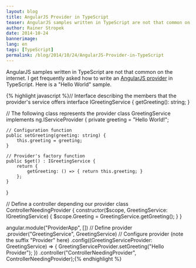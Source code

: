 ```yaml
---
layout: blog
title: AngularJS Provider in TypeScript
teaser: AngularJS samples written in TypeScript are not that common on the internet. I get frequently asked how to write an AngularJS provider in TypeScript. Here is a "Hello World" sample.
author: Rainer Stropek
date: 2014-10-24
bannerimage: 
lang: en
tags: [TypeScript]
permalink: /blog/2014/10/24/AngularJS-Provider-in-TypeScript
---
```


<p>AngularJS samples written in TypeScript are not that common on the internet. I get frequently asked how to write an <a href="https://docs.angularjs.org/guide/providers" target="_blank">AngularJS provider</a> in TypeScript. Here is a "Hello World" sample.</p>{% highlight javascript %}// Interface describing the members that the provider's service offers
interface IGreetingService {
    getGreeting(): string;
}

// The following class represents the provider
class GreetingService implements ng.IServiceProvider {
    private greeting = "Hello World!";

    // Configuration function
    public setGreeting(greeting: string) {
        this.greeting = greeting;
    }

    // Provider's factory function
    public $get() : IGreetingService {
        return {
            getGreeting: () => { return this.greeting; }
        };
    }
}

// Define a controller depending our provider
class ControllerNeedingProvider {
    constructor($scope, GreetingService: IGreetingService) {
        $scope.Greeting = GreetingService.getGreeting();
    }
}

angular.module("ProviderApp", [])
    // Define provider
    .provider("GreetingService", GreetingService)
    // Configure provider (note the suffix "Provider" here)
    .config((GreetingServiceProvider: GreetingService) => {
        GreetingServiceProvider.setGreeting("Hello Provider");
    })
    .controller("ControllerNeedingProvider", ControllerNeedingProvider);{% endhighlight %}